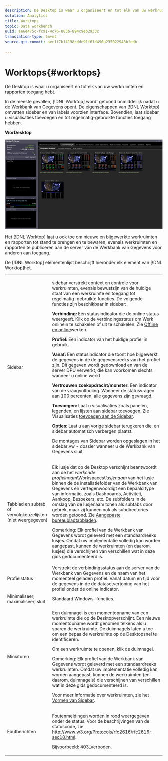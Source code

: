 ```yaml
---
description: De Desktop is waar u organiseert en tot elk van uw werkruimten en rapporten toegang hebt.
solution: Analytics
title: Worktops
topic: Data workbench
uuid: ae6e475c-fc91-4c76-883b-894c9eb2933c
translation-type: tm+mt
source-git-commit: aec1f7b14198cdde91f61d490a235022943bfedb

---
```



# Worktops{#worktops}

De Desktop is waar u organiseert en tot elk van uw werkruimten en rapporten toegang hebt.

In de meeste gevallen, [!DNL Worktop] wordt getoond onmiddellijk nadat u de Werkbank van Gegevens opent. De eigenschappen van [!DNL Worktop] omvatten sidebar en van labels voorzien interface. Bovendien, laat sidebar u visualisaties toevoegen en tot regelmatig-gebruikte functies toegang hebben.

**WorDesktop**

![](assets/client-wktp.png)

Het [!DNL Worktop] laat u ook toe om nieuwe en bijgewerkte werkruimten en rapporten tot stand te brengen en te bewaren, evenals werkruimten en rapporten te publiceren aan de server van de Werkbank van Gegevens voor anderen aan toegang.

De [!DNL Worktop] elementenlijst beschrijft hieronder elk element van [!DNL Worktop]het.

<table id="table_CB1DBB7DE8E2450A8C57601531BBD689"> 
 <tbody> 
  <tr> 
   <td colname="col1"> Sidebar </td> 
   <td colname="col2"> <p>sidebar verstrekt context en controle voor werkruimten, evenals bewustzijn van de huidige staat van een werkruimte en toegang tot regelmatig-gebruikte functies. De volgende functies zijn beschikbaar in sidebar: </p> <p> <b>Verbinding:</b> Een statusindicator die de online status weergeeft. Klik op de verbindingsstatus om <span class="wintitle"> Werk online</span>in te schakelen of uit te schakelen. Zie <a href="../../home/c-get-started/c-off-on.md#concept-cef8758ede044b18b3558376c5eb9f54"> Offline en online</a>werken. </p> <p> <b>Profiel:</b> Een indicator van het huidige profiel in gebruik. </p> <p> <b>Vanaf: </b>Een statusindicator die toont hoe bijgewerkt de gegevens in de de gegevensreeks van het profiel zijn. Dit gegeven wordt gedownload en van de server DPU verwerkt, die kan voorkomen slechts wanneer u online werkt. </p> <p> <b>Vertrouwen zoekopdracht/monster:</b> Een indicator van de vraagvoltooiing. Wanneer de statusvragen aan 100 percenten, alle gegevens zijn gevraagd. </p> <p> <b>Toevoegen:</b> Laat u visualisaties zoals panelen, legenden, en lijsten aan sidebar toevoegen. Zie Visualisaties <a href="../../home/c-get-started/c-config-sidebar.md#section-666f70a405db4f8d8eaffa567ffcac06"> toevoegen aan de Sidebar</a>. </p> <p> <b>Opties:</b> Laat u aan vorige sidebar terugkeren die, en sidebar automatisch verbergen plaatst. </p> <p>De montages van Sidebar worden opgeslagen in het <span class="filepath"> sidebar.vw</span> - dossier wanneer u de Werkbank van Gegevens sluit. </p> </td> 
  </tr> 
  <tr> 
   <td colname="col1"> <p>Tabblad en subtab of vervolgkeuzelijsten (niet weergegeven) </p> </td> 
   <td colname="col2"> <p>Elk lusje dat op de <span class="wintitle"> Desktop</span> verschijnt beantwoordt aan de het <i>werkende profielnaam</i>\Workspaces\<i>lusjenaam</i> van het lusje binnen de de installatiefolder van de Werkbank van Gegevens en vertegenwoordigt een bepaald type van informatie, zoals Dashboards, Activiteit, Aankoop, Bezoekers, etc. De subfolders in de omslag van de lusjenaam tonen als subtabs door gebrek, maar zij kunnen ook als subdirectories worden getoond. Zie <a href="../../home/c-get-started/c-intf-anlys-ftrs/c-cstm-wktp-tabs/c-cstm-wktp-tabs.md#concept-0f1e6061b03949199326dc6df71a52bc"> Aangepaste bureaubladtabbladen</a>. </p> <p> <p>Opmerking:  Elk profiel van de Werkbank van Gegevens wordt geleverd met een standaardreeks lusjes. Omdat uw implementatie volledig kan worden aangepast, kunnen de werkruimten (en daarom, lusjes) die verschijnen van verschillen wat in deze gids gedocumenteerd is. </p> </p> </td> 
  </tr> 
  <tr> 
   <td colname="col1"> Profielstatus </td> 
   <td colname="col2"> Verstrekt de verbindingsstatus aan de server van de Werkbank van Gegevens en de naam van het momenteel geladen profiel. Vanaf datum en tijd voor de gegevens in de de datasetvertoning van het profiel onder de online indicator. </td> 
  </tr> 
  <tr> 
   <td colname="col1"> Minimaliseer, maximaliseer, sluit </td> 
   <td colname="col2"> Standaard Windows-functies. </td> 
  </tr> 
  <tr> 
   <td colname="col1"> Miniaturen </td> 
   <td colname="col2"> <p>Een duimnagel is een momentopname van een werkruimte die op de <span class="wintitle"> Desktop</span>verschijnt. Een nieuwe momentopname wordt genomen telkens als u sparen de werkruimte. De duimnagels laten u toe om een bepaalde werkruimte op de <span class="wintitle"> Desktop</span>snel te identificeren. </p> <p>Om een werkruimte te openen, klik de duimnagel. </p> <p> <p>Opmerking:  Elk profiel van de Werkbank van Gegevens wordt geleverd met een standaardreeks werkruimten. Omdat uw implementatie volledig kan worden aangepast, kunnen de werkruimten (en daarom, duimnagels) die verschijnen van verschillen wat in deze gids gedocumenteerd is. </p> </p> <p>Voor meer informatie over werkruimten, zie het <a href="../../home/c-get-started/c-config-sidebar.md#concept-41db771b302e43018e5a9daa40b397e6"> Vormen van Sidebar</a>. </p> </td> 
  </tr> 
  <tr> 
   <td colname="col1"> Foutberichten </td> 
   <td colname="col2"> <p>Foutenmeldingen worden in rood weergegeven onder de status. Voor de beschrijvingen van de statuscode, zie <a href="http://www.w3.org/Protocols/rfc2616/rfc2616-sec10.html" format="http" scope="external"> http://www.w3.org/Protocols/rfc2616/rfc2616-sec10.html</a>. </p> <p>Bijvoorbeeld: 403_Verboden. </p> </td> 
  </tr> 
 </tbody> 
</table>

